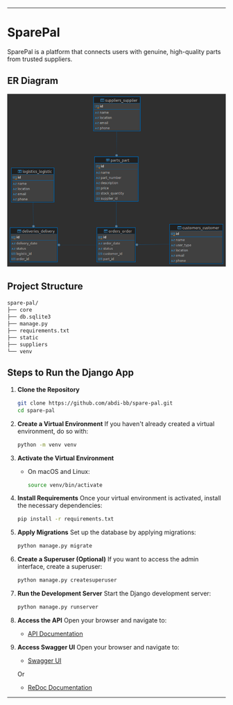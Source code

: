 
---

# SparePal

SparePal is a platform that connects users with genuine, high-quality parts from trusted suppliers.

## ER Diagram
![ER Diagram](./spare-pal/static/img/ERDiagram.png)

## Project Structure
```
spare-pal/
├── core
├── db.sqlite3
├── manage.py
├── requirements.txt
├── static
├── suppliers
└── venv
```

## Steps to Run the Django App

1. **Clone the Repository**
   ```bash
   git clone https://github.com/abdi-bb/spare-pal.git
   cd spare-pal
   ```

2. **Create a Virtual Environment**
   If you haven't already created a virtual environment, do so with:
   ```bash
   python -m venv venv
   ```

3. **Activate the Virtual Environment**
   - On macOS and Linux:
     ```bash
     source venv/bin/activate
     ```

4. **Install Requirements**
   Once your virtual environment is activated, install the necessary dependencies:
   ```bash
   pip install -r requirements.txt
   ```

5. **Apply Migrations**
   Set up the database by applying migrations:
   ```bash
   python manage.py migrate
   ```

6. **Create a Superuser (Optional)**
   If you want to access the admin interface, create a superuser:
   ```bash
   python manage.py createsuperuser
   ```

7. **Run the Development Server**
   Start the Django development server:
   ```bash
   python manage.py runserver
   ```

8. **Access the API**
   Open your browser and navigate to:
   - [API Documentation](http://localhost:8000/api)

9. **Access Swagger UI**
   Open your browser and navigate to:
   - [Swagger UI](http://127.0.0.1:8000/api/schema/swagger-ui/)
   
   Or
   
   - [ReDoc Documentation](http://127.0.0.1:8000/api/schema/redoc/)

---
